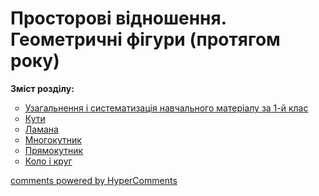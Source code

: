 <div id="hypercomments_widget" class="js-hypercomments-widget invisible"></div>

# Просторові відношення. Геометричні фігури (протягом року)
<p><b>Зміст розділу:</b></p>
<ul type="circle">
<li><a href="http://mathmon14.ed-era.com/2/uzagalnennya_ta_sistematizatsya_navchalnogo_materyalu_za_1_klas.html">Узагальнення і систематизація навчального матеріалу за 1-й клас</a></li>
<li><a href="http://mathmon14.ed-era.com/2/kuti.html">Кути</a></li>
<li><a href="http://mathmon14.ed-era.com/2/lamana.html">Ламана</a></li>
<li><a href="http://mathmon14.ed-era.com/2/mnogokutnyk.html">Многокутник</a></li>
<li><a href="http://mathmon14.ed-era.com/2/pryamokutnyk.html">Прямокутник</a></li>
<li><a href="http://mathmon14.ed-era.com/2/kolo_ta_krug.html">Коло і круг</a></li>
</ul>

<div class="js-hypercomments-container">
    <a href="http://hypercomments.com" class="hc-link" title="comments widget">comments powered by HyperComments</a>
</div>